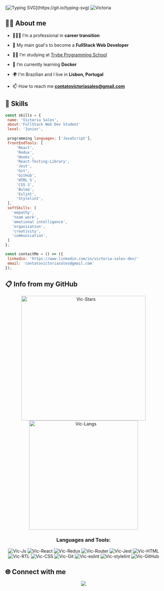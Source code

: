 [![Typing SVG](https://readme-typing-svg.demolab.com?font=Fira+Code&weight=500&size=17&pause=1000&color=882B79&width=435&lines=Welcome+to+my+profile%2C+I'm+Victoria!)](https://git.io/typing-svg)
![Victoria](https://media.discordapp.net/attachments/1062029691860566078/1088926152799830097/Banner_para_Linkedin_Tecnologia_em_Preto.png?width=1440&height=360)

## 👩‍🚀 About me

- 🙋🏻‍♀️ I’m a professional in **career transition**

- 🎯 My main goal's to become a **FullStack Web Developer**

- 👩‍💻 I’m studying at [Trybe Programming School](https://www.betrybe.com/)

- 🌱 I’m currently learning **Docker**

- 🌍 I'm Brazilian and I live in **Lisbon, Portugal**

- 📫 How to reach me **contatovictoriasales@gmail.com**

## 🚀 Skills

 ```JavaScript
const skills = {
  name: 'Victoria Sales',
  about:'FullStack Web Dev Student'
  level: 'Junior',
  
  programming languages: ['JavaScript'],
  frontEndTools: [
      'React',
      'Redux',
      'Hooks',
      'React-Testing-Library',
      'Jest',
      'Git',
      'GitHub',
      'HTML 5',
      'CSS 3',
      'Bulma',
      'Eslint',
      'Stylelint',
  ],
  softSkills: [
    'empathy',
    'team work',
    'emotional intelligence',
    'organization',
    'creativity',
    'communication',
  ]
};

const contactMe = () => ({
  linkedin: 'https://www.linkedin.com/in/victoria-sales-dev/'
  email: 'contatovictoriasales@gmail.com'
});
```

## 📋 Info from my GitHub
<div align="center">
<img width=400px src="https://github-readme-stats.vercel.app/api?username=VicSales28&show_icons=true&theme=transparent" alt="Vic-Stars" />
<img width=350px src="https://github-readme-stats.vercel.app/api/top-langs?username=VicSales28&show_icons=true&locale=en&layout=compact" alt="Vic-Langs" />
</div>

<h3 align="center"> Languages and Tools: </h3>
<div align="center">
  <img alt="Vic-Js"
    src="https://img.shields.io/badge/javascript es6+-F7DF1E?style=for-the-badge&amp;logo=javascript&amp;logoColor=black">
  <img alt="Vic-React"
    src="https://img.shields.io/badge/react-61DAFB?style=for-the-badge&amp;logo=react&amp;logoColor=black">
  <img alt="Vic-Redux"
    src="https://img.shields.io/badge/Redux-593D88?style=for-the-badge&logo=redux&logoColor=white">
  <img alt="Vic-Router"
    src="https://img.shields.io/badge/React_Router-CA4245?style=for-the-badge&logo=react-router&logoColor=white">
  <img alt="Vic-Jest"
    src="https://img.shields.io/badge/Jest-323330?style=for-the-badge&logo=Jest&logoColor=white">
  <img alt="Vic-HTML"
    src="https://img.shields.io/badge/html5-E34F26?style=for-the-badge&amp;logo=html5&amp;logoColor=white">
  <img alt="Vic-RTL"
    src="https://img.shields.io/badge/testing%20library-323330?style=for-the-badge&logo=testing-library&logoColor=red">
  <img alt="Vic-CSS"
    src="https://img.shields.io/badge/css3-1572B6?style=for-the-badge&amp;logo=css3&amp;logoColor=white">
  <img alt="Vic-Git"
    src="https://img.shields.io/badge/git-F05032?style=for-the-badge&amp;logo=git&amp;logoColor=white">
   <img alt="Vic-eslint"
    src="https://img.shields.io/badge/eslint-3A33D1?style=for-the-badge&logo=eslint&logoColor=white">
   <img alt="Vic-stylelint"
    src="https://img.shields.io/badge/stylelint-000?style=for-the-badge&logo=stylelint&logoColor=white">
  <img alt="Vic-GitHub"
    src="https://img.shields.io/badge/github-181717?style=for-the-badge&amp;logo=github&amp;logoColor=white">
</div>


## 🌐 Connect with me
<p align="center">
  <a href="https://www.linkedin.com/in/victoria-sales/" target="_blank"><img
      src="https://img.shields.io/badge/-LinkedIn-%230077B5?style=for-the-badge&logo=linkedin&logoColor=white"
      target="_blank"></a>
</p>

